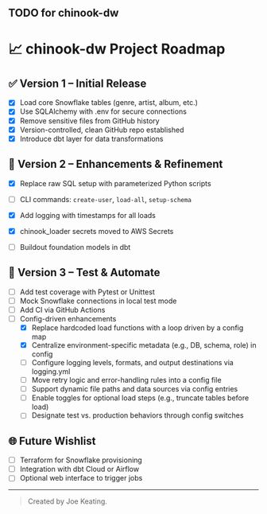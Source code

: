 ## TODO for chinook-dw

# 📈 chinook-dw Project Roadmap

## ✅ Version 1 – Initial Release
- [x] Load core Snowflake tables (genre, artist, album, etc.)
- [x] Use SQLAlchemy with .env for secure connections
- [x] Remove sensitive files from GitHub history
- [x] Version-controlled, clean GitHub repo established
- [x] Introduce dbt layer for data transformations

## 🔄 Version 2 – Enhancements & Refinement
- [x] Replace raw SQL setup with parameterized Python scripts
- [ ] CLI commands: `create-user`, `load-all`, `setup-schema`
- [x] Add logging with timestamps for all loads
- [x] chinook_loader secrets moved to AWS Secrets
- [ ] Buildout foundation models in dbt


## 🧪 Version 3 – Test & Automate
- [ ] Add test coverage with Pytest or Unittest
- [ ] Mock Snowflake connections in local test mode
- [ ] Add CI via GitHub Actions
- [ ] Config-driven enhancements
    - [x] Replace hardcoded load functions with a loop driven by a config map
    - [x]  Centralize environment-specific metadata (e.g., DB, schema, role) in config
    - [ ]  Configure logging levels, formats, and output destinations via logging.yml
    - [ ]  Move retry logic and error-handling rules into a config file
    - [ ]  Support dynamic file paths and data sources via config entries
    - [ ]  Enable toggles for optional load steps (e.g., truncate tables before load)
    - [ ]  Designate test vs. production behaviors through config switches

## 🌐 Future Wishlist
- [ ] Terraform for Snowflake provisioning
- [ ] Integration with dbt Cloud or Airflow
- [ ] Optional web interface to trigger jobs

---
> Created by Joe Keating.
